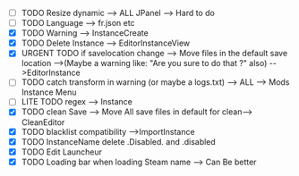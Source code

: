 - [ ] TODO Resize dynamic --> ALL JPanel --> Hard to do
- [ ] TODO Language --> fr.json etc
- [X] TODO Warning --> InstanceCreate 
- [X] TODO Delete Instance --> EditorInstanceView
- [X] URGENT TODO if savelocation change --> Move files in the default save location -->(Maybe a warning like: "Are you sure to do that ?" also)
-->EditorInstance
- [ ] TODO catch transform in warning (or maybe a logs.txt) --> ALL --> Mods Instance Menu
- [ ] LITE TODO regex --> Instance
- [X] TODO clean Save --> Move All save files in default for clean--> CleanEditor
- [X] TODO blacklist compatibility -->ImportInstance
- [X] TODO InstanceName delete .Disabled. and .disabled
- [X] TODO Edit Launcheur
- [X] TODO Loading bar when loading Steam name --> Can Be better
